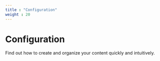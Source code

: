 ```yaml
---
title : "Configuration"
weight : 20
---
```


# Configuration
Find out how to create and organize your content quickly and intuitively.
